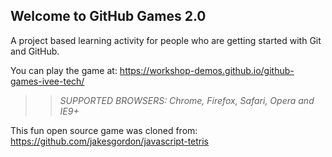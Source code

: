 ## Welcome to GitHub Games 2.0

A project based learning activity for people who are getting started with Git and GitHub.

You can play the game at: https://workshop-demos.github.io/github-games-ivee-tech/


>> _*SUPPORTED BROWSERS*: Chrome, Firefox, Safari, Opera and IE9+_

This fun open source game was cloned from: https://github.com/jakesgordon/javascript-tetris
